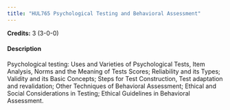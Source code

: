 ```yaml
---
title: "HUL765 Psychological Testing and Behavioral Assessment"
---
```

**Credits:** 3 (3-0-0)

#### Description
Psychological testing: Uses and Varieties of Psychological Tests, Item Analysis, Norms and the Meaning of Tests Scores; Reliability and its Types; Validity and its Basic Concepts; Steps for Test Construction, Test adaptation and revalidation; Other Techniques of Behavioral Assessment; Ethical and Social Considerations in Testing; Ethical Guidelines in Behavioral Assessment.